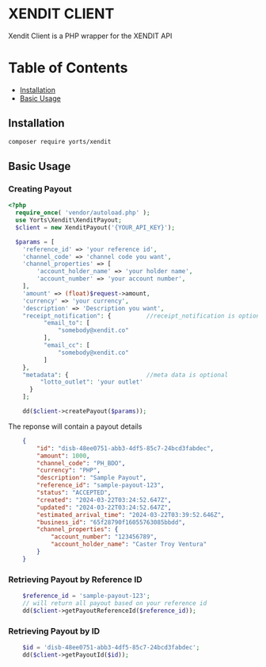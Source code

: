 # XENDIT CLIENT
Xendit Client is a PHP wrapper for the XENDIT API

# Table of Contents
- [Installation](#installation)
- [Basic Usage](#basic-usage)

## Installation
```sh
composer require yorts/xendit
```
## Basic Usage

### Creating Payout
```php
<?php
  require_once( 'vendor/autoload.php' );
  use Yorts\Xendit\XenditPayout;
  $client = new XenditPayout('{YOUR_API_KEY}');

  $params = [
    'reference_id' => 'your reference id',
    'channel_code' => 'channel code you want',
    'channel_properties' => [
        'account_holder_name' => 'your holder name',
        'account_number' => 'your account number',
    ],
    'amount' => (float)$request->amount,
    'currency' => 'your currency',
    'description' => 'Description you want',
    "receipt_notification": {          //receipt_notification is optional
          "email_to": [
              "somebody@xendit.co"
          ],
          "email_cc": [
              "somebody@xendit.co"
          ]
    },
    "metadata": {                      //meta data is optional
         "lotto_outlet": 'your outlet' 
      }
    ];

    dd($client->createPayout($params));
```
The reponse will contain a payout details
```json
    {
        "id": "disb-48ee0751-abb3-4df5-85c7-24bcd3fabdec",
        "amount": 1000,
        "channel_code": "PH_BDO",
        "currency": "PHP",
        "description": "Sample Payout",
        "reference_id": "sample-payout-123",
        "status": "ACCEPTED",
        "created": "2024-03-22T03:24:52.647Z",
        "updated": "2024-03-22T03:24:52.647Z",
        "estimated_arrival_time": "2024-03-22T03:39:52.646Z",
        "business_id": "65f28790f16055763085bbdd",
        "channel_properties": {
            "account_number": "123456789",
            "account_holder_name": "Caster Troy Ventura"
        }
    }

```
### Retrieving Payout by Reference ID
```php
    $reference_id = 'sample-payout-123';
    // will return all payout based on your reference id
    dd($client->getPayoutReferenceId($reference_id));
```
### Retrieving Payout by ID
```php
    $id = 'disb-48ee0751-abb3-4df5-85c7-24bcd3fabdec';
    dd($client->getPayoutId($id));
```
